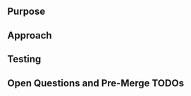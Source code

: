 ## Purpose

<!--Describe the problem or feature in addition to a link to the story or ticket.-->

## Approach

<!--How does this change address the problem?  Add screenshots and links to blog posts/libraries used (if applicable).-->

## Testing

<!--Describe how you tested your changes.-->

## Open Questions and Pre-Merge TODOs

<!-- - [ ] Use github checklists. When solved, check the box and explain the answer.-->
